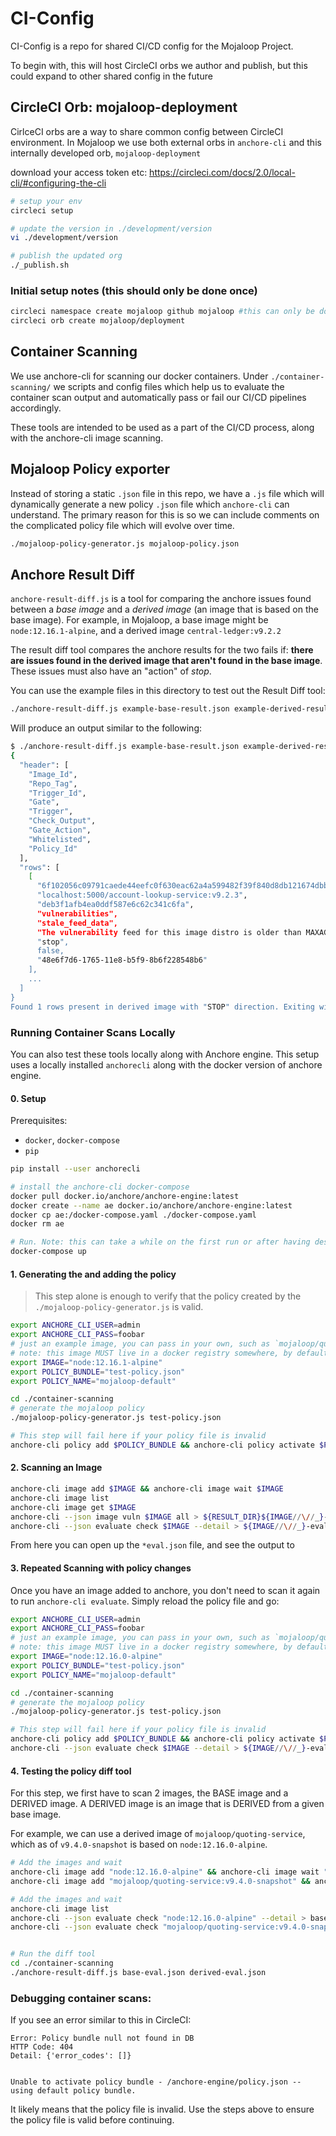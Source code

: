 # CI-Config

CI-Config is a repo for shared CI/CD config for the Mojaloop Project.

To begin with, this will host CircleCI orbs we author and publish, but this could expand to other shared config in the future

## CircleCI Orb: mojaloop-deployment

CirlceCI orbs are a way to share common config between CircleCI environment. In Mojaloop we use both external orbs in `anchore-cli` and this internally developed orb, `mojaloop-deployment`

download your access token etc: https://circleci.com/docs/2.0/local-cli/#configuring-the-cli
```bash
# setup your env
circleci setup

# update the version in ./development/version
vi ./development/version

# publish the updated org
./_publish.sh
```

### Initial setup notes (this should only be done once)

```bash 
circleci namespace create mojaloop github mojaloop #this can only be done once per org
circleci orb create mojaloop/deployment
```

## Container Scanning

We use anchore-cli for scanning our docker containers. Under `./container-scanning/` we scripts and config files which help us to evaluate the container scan output and automatically pass or fail our CI/CD pipelines accordingly.

These tools are intended to be used as a part of the CI/CD process, along with the anchore-cli image scanning.

## Mojaloop Policy exporter

Instead of storing a static `.json` file in this repo, we have a `.js` file which will dynamically generate a new policy `.json` file which `anchore-cli` can understand. The primary reason for this is so we can include comments on the complicated policy file which will evolve over time.

```bash
./mojaloop-policy-generator.js mojaloop-policy.json
```

## Anchore Result Diff

`anchore-result-diff.js` is a tool for comparing the anchore issues found between a *base image* and a *derived image* (an image that is based on the base image). For example, in Mojaloop, a base image might be `node:12.16.1-alpine`, and a derived image `central-ledger:v9.2.2`

The result diff tool compares the anchore results for the two fails if: **there are issues found in the derived image that aren't found in the base image**. These issues must also have an "action" of *stop*.

You can use the example files in this directory to test out the Result Diff tool:

```bash
./anchore-result-diff.js example-base-result.json example-derived-result.json
```

Will produce an output similar to the following:
```bash
$ ./anchore-result-diff.js example-base-result.json example-derived-result.json
{
  "header": [
    "Image_Id",
    "Repo_Tag",
    "Trigger_Id",
    "Gate",
    "Trigger",
    "Check_Output",
    "Gate_Action",
    "Whitelisted",
    "Policy_Id"
  ],
  "rows": [
    [
      "6f102056c09791caede44eefc0f630eac62a4a599482f39f840d8db121674dbb",
      "localhost:5000/account-lookup-service:v9.2.3",
      "deb3f1afb4ea0ddf587e6c62c341c6fa",
      "vulnerabilities",
      "stale_feed_data",
      "The vulnerability feed for this image distro is older than MAXAGE (2) days",
      "stop",
      false,
      "48e6f7d6-1765-11e8-b5f9-8b6f228548b6"
    ],
    ...
  ]
}
Found 1 rows present in derived image with "STOP" direction. Exiting with error status.
```

### Running Container Scans Locally 

You can also test these tools locally along with Anchore engine. 
This setup uses a locally installed `anchorecli` along with the docker version of anchore engine.

#### 0. Setup

Prerequisites:
- `docker`, `docker-compose`
- `pip`

```bash
pip install --user anchorecli

# install the anchore-cli docker-compose
docker pull docker.io/anchore/anchore-engine:latest
docker create --name ae docker.io/anchore/anchore-engine:latest
docker cp ae:/docker-compose.yaml ./docker-compose.yaml
docker rm ae

# Run. Note: this can take a while on the first run or after having destroyed the containers
docker-compose up
```

#### 1. Generating the and adding the policy
> This step alone is enough to verify that the policy created by the `./mojaloop-policy-generator.js` is valid.

```bash
export ANCHORE_CLI_USER=admin
export ANCHORE_CLI_PASS=foobar
# just an example image, you can pass in your own, such as `mojaloop/quoting-service:latest`
# note: this image MUST live in a docker registry somewhere, by default this is Docker Hub
export IMAGE="node:12.16.1-alpine"
export POLICY_BUNDLE="test-policy.json"
export POLICY_NAME="mojaloop-default"

cd ./container-scanning
# generate the mojaloop policy
./mojaloop-policy-generator.js test-policy.json

# This step will fail here if your policy file is invalid
anchore-cli policy add $POLICY_BUNDLE && anchore-cli policy activate $POLICY_NAME
```

#### 2. Scanning an Image
```bash
anchore-cli image add $IMAGE && anchore-cli image wait $IMAGE
anchore-cli image list
anchore-cli image get $IMAGE
anchore-cli --json image vuln $IMAGE all > ${RESULT_DIR}${IMAGE//\//_}-vuln.json
anchore-cli --json evaluate check $IMAGE --detail > ${IMAGE//\//_}-eval.json
```

From here you can open up the `*eval.json` file, and see the output to 


#### 3. Repeated Scanning with policy changes

Once you have an image added to anchore, you don't need to scan it again to run `anchore-cli evaluate`. Simply reload the policy file and go:

```bash
export ANCHORE_CLI_USER=admin
export ANCHORE_CLI_PASS=foobar
# just an example image, you can pass in your own, such as `mojaloop/quoting-service:latest`
# note: this image MUST live in a docker registry somewhere, by default this is Docker Hub
export IMAGE="node:12.16.0-alpine"
export POLICY_BUNDLE="test-policy.json"
export POLICY_NAME="mojaloop-default"

cd ./container-scanning
# generate the mojaloop policy
./mojaloop-policy-generator.js test-policy.json

# This step will fail here if your policy file is invalid
anchore-cli policy add $POLICY_BUNDLE && anchore-cli policy activate $POLICY_NAME
anchore-cli --json evaluate check $IMAGE --detail > ${IMAGE//\//_}-eval.json
```

#### 4. Testing the policy diff tool

For this step, we first have to scan 2 images, the BASE image and a DERIVED image. A DERIVED image is an image that is DERIVED from a given base image. 

For example, we can use a derived image of `mojaloop/quoting-service`, which as of `v9.4.0-snapshot` is based on `node:12.16.0-alpine`.

```bash
# Add the images and wait
anchore-cli image add "node:12.16.0-alpine" && anchore-cli image wait "node:12.16.0-alpine"
anchore-cli image add "mojaloop/quoting-service:v9.4.0-snapshot" && anchore-cli image wait "mojaloop/quoting-service:v9.4.0-snapshot"

# Add the images and wait
anchore-cli image list
anchore-cli --json evaluate check "node:12.16.0-alpine" --detail > base-eval.json
anchore-cli --json evaluate check "mojaloop/quoting-service:v9.4.0-snapshot" --detail > derived-eval.json


# Run the diff tool
cd ./container-scanning
./anchore-result-diff.js base-eval.json derived-eval.json
```


### Debugging container scans:

If you see an error similar to this in CircleCI:

```
Error: Policy bundle null not found in DB
HTTP Code: 404
Detail: {'error_codes': []}


Unable to activate policy bundle - /anchore-engine/policy.json -- using default policy bundle.
```

It likely means that the policy file is invalid. Use the steps above to ensure the policy file is valid before continuing.


